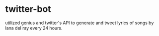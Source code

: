 # twitter-bot
utilized genius and twitter's API to generate and tweet lyrics of songs by lana del ray every 24 hours.
